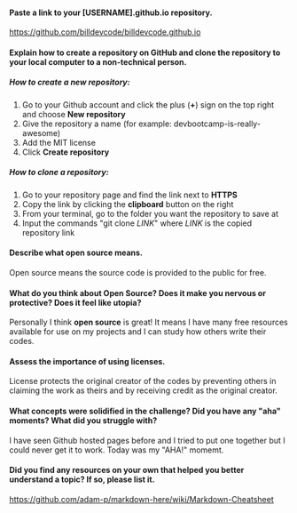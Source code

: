 #### Paste a link to your [USERNAME].github.io repository.
https://github.com/billdevcode/billdevcode.github.io

#### Explain how to create a repository on GitHub and clone the repository to your local computer to a non-technical person.
##### How to create a new repository:
1. Go to your Github account and click the plus (**+**) sign on the top right and choose **New repository**
2. Give the repository a name (for example: devbootcamp-is-really-awesome)
3. Add the MIT license
4. Click **Create repository**

##### How to clone a repository:
1. Go to your repository page and find the link next to **HTTPS**
2. Copy the link by clicking the **clipboard** button on the right
3. From your terminal, go to the folder you want the repository to save at
4. Input the commands "git clone *LINK*" where *LINK* is the copied repository link

#### Describe what open source means.
Open source means the source code is provided to the public for free. 

#### What do you think about Open Source? Does it make you nervous or protective? Does it feel like utopia?
Personally I think **open source** is great!
It means I have many free resources available for use on my projects and 
I can study how others write their codes. 

#### Assess the importance of using licenses.
License protects the original creator of the codes by preventing others in claiming 
the work as theirs and by receiving credit as the original creator. 

#### What concepts were solidified in the challenge? Did you have any "aha" moments? What did you struggle with?
I have seen Github hosted pages before and I tried to put one together but I could never
get it to work. Today was my "AHA!" momemt. 

#### Did you find any resources on your own that helped you better understand a topic? If so, please list it.
https://github.com/adam-p/markdown-here/wiki/Markdown-Cheatsheet


